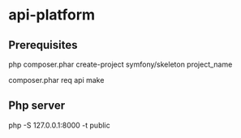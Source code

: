 # api-platform

## Prerequisites

php composer.phar create-project symfony/skeleton project_name

composer.phar req api make

## Php server

php -S 127.0.0.1:8000 -t public
